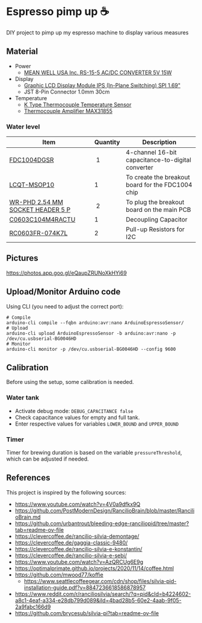 # Espresso pimp up ☕

DIY project to pimp up my espresso machine to display various measures

## Material

- Power
  - [MEAN WELL USA Inc. RS-15-5 AC/DC CONVERTER 5V 15W](https://www.digikey.ca/en/products/detail/mean-well-usa-inc/RS-15-5/7706168)
- Display
  - [Graphic LCD Display Module IPS (In-Plane Switching) SPI 1.69"](https://www.digikey.com/en/products/detail/seeed-technology-co-ltd/104990802/21526011)
  - JST 8-Pin Connector 1.0mm 30cm
- Temperature
  - [K Type Thermocouple Temperature Sensor](https://www.amazon.ca/MECCANIXITY-Thermocouple-Temperature-Sensor-Stainless/dp/B0C998V2DP)
  - [Thermocouple Amplifier MAX31855](https://www.amazon.ca/dp/B00SK8NDAI)

### Water level
| Item | Quantity | Description |
| ---- | -------- | ----------- |
| [FDC1004DGSR](https://www.digikey.ca/en/products/detail/texas-instruments/FDC1004DGSR/5250523) | 1 | 4-channel 16-bit capacitance-to-digital converter |
| [LCQT-MSOP10](https://www.digikey.ca/en/products/detail/aries-electronics/LCQT-MSOP10/4754589) | 1 | To create the breakout board for the FDC1004 chip |
| [WR-PHD 2.54 MM SOCKET HEADER 5 P](https://www.digikey.ca/en/products/detail/w%C3%BCrth-elektronik/61300511821/16608594) | 2 | To plug the breakout board on the main PCB |
| [C0603C104M4RACTU](https://www.digikey.ca/en/products/detail/kemet/C0603C104M4RACTU/411098) | 1 | Decoupling Capacitor |
| [RC0603FR-074K7L](https://www.digikey.ca/en/products/detail/yageo/rc0603fr-074k7l/727212) | 2 | Pull-up Resistors for I2C |

## Pictures

https://photos.app.goo.gl/eQaupZRUNoXkHYi69

## Upload/Monitor Arduino code

Using CLI (you need to adjust the correct port):

```shell
# Compile
arduino-cli compile --fqbn arduino:avr:nano ArduinoEspressoSensor/
# Upload
arduino-cli upload ArduinoEspressoSensor -b arduino:avr:nano -p /dev/cu.usbserial-BG0046HD
# Monitor
arduino-cli monitor -p /dev/cu.usbserial-BG0046HD --config 9600
```

## Calibration

Before using the setup, some calibration is needed.

### Water tank

- Activate debug mode: `DEBUG_CAPACITANCE false`
- Check capacitance values for empty and full tank.
- Enter respective values for variables `LOWER_BOUND` and `UPPER_BOUND`

### Timer

Timer for brewing duration is based on the variable `pressureThreshold`, which can be adjusted if needed.

## References

This project is inspired by the following sources:
- https://www.youtube.com/watch?v=4V0a9dfkx9Q
- https://github.com/PostModernDesign/RancilioBrain/blob/master/RancilioBrain.md
- https://github.com/urbantrout/bleeding-edge-ranciliopid/tree/master?tab=readme-ov-file
- https://clevercoffee.de/rancilio-silvia-demontage/
- https://clevercoffee.de/gaggia-classic-9480/
- https://clevercoffee.de/rancilio-silvia-e-konstantin/
- https://clevercoffee.de/rancilio-silvia-e-sebi/
- https://www.youtube.com/watch?v=AzQRCUg6E9g
- https://optimalprimate.github.io/projects/2020/11/14/coffee.html
- https://github.com/mwood77/koffie
  - https://www.seattlecoffeegear.com/cdn/shop/files/silvia-pid-installation-guide.pdf?v=8847236618586878957
- https://www.reddit.com/r/ranciliosilvia/search/?q=pid&cId=b4224602-a8c1-4eaf-a334-e28db799d089&iId=4bad28b5-60e2-4aab-9f05-2a9fabc166d9
- https://github.com/brycesub/silvia-pi?tab=readme-ov-file

